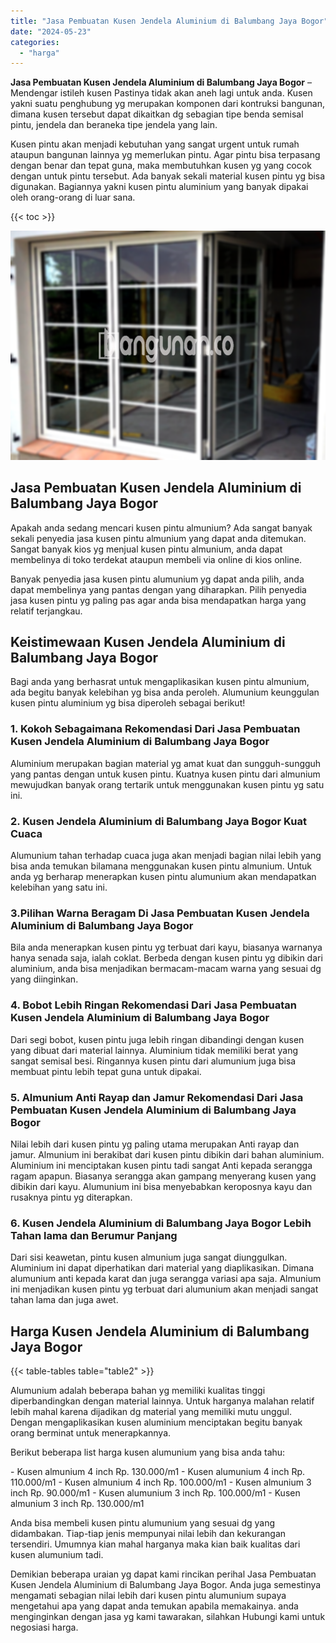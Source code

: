 ```yaml
---
title: "Jasa Pembuatan Kusen Jendela Aluminium di Balumbang Jaya Bogor"
date: "2024-05-23"
categories: 
  - "harga"
---
```


**Jasa Pembuatan Kusen Jendela Aluminium di Balumbang Jaya Bogor** – Mendengar istileh kusen Pastinya tidak akan aneh lagi untuk anda. Kusen yakni suatu penghubung yg merupakan komponen dari kontruksi bangunan, dimana kusen tersebut dapat dikaitkan dg sebagian tipe benda semisal pintu, jendela dan beraneka tipe jendela yang lain.

Kusen pintu akan menjadi kebutuhan yang sangat urgent untuk rumah ataupun bangunan lainnya yg memerlukan pintu. Agar pintu bisa terpasang dengan benar dan tepat guna, maka membutuhkan kusen yg yang cocok dengan untuk pintu tersebut. Ada banyak sekali material kusen pintu yg bisa digunakan. Bagiannya yakni kusen pintu aluminium yang banyak dipakai oleh orang-orang di luar sana.

{{< toc >}}

![Jasa Pembuatan Kusen Jendela Aluminium di Balumbang Jaya Bogor](/images/harga-kusen-jendela-alumunium-35.png)

## Jasa Pembuatan Kusen Jendela Aluminium di Balumbang Jaya Bogor

Apakah anda sedang mencari kusen pintu almunium? Ada sangat banyak sekali penyedia jasa kusen pintu almunium yang dapat anda ditemukan. Sangat banyak kios yg menjual kusen pintu almunium, anda dapat membelinya di toko terdekat ataupun membeli via online di kios online.

Banyak penyedia jasa kusen pintu alumunium yg dapat anda pilih, anda dapat membelinya yang pantas dengan yang diharapkan. Pilih penyedia jasa kusen pintu yg paling pas agar anda bisa mendapatkan harga yang relatif terjangkau.

## Keistimewaan Kusen Jendela Aluminium di Balumbang Jaya Bogor

Bagi anda yang berhasrat untuk mengaplikasikan kusen pintu almunium, ada begitu banyak kelebihan yg bisa anda peroleh. Alumunium keunggulan kusen pintu aluminium yg bisa diperoleh sebagai berikut!

### 1\. Kokoh Sebagaimana Rekomendasi Dari Jasa Pembuatan Kusen Jendela Aluminium di Balumbang Jaya Bogor

Aluminium merupakan bagian material yg amat kuat dan sungguh-sungguh yang pantas dengan untuk kusen pintu. Kuatnya kusen pintu dari almunium mewujudkan banyak orang tertarik untuk menggunakan kusen pintu yg satu ini.

### 2\. Kusen Jendela Aluminium di Balumbang Jaya Bogor Kuat Cuaca

Alumunium tahan terhadap cuaca juga akan menjadi bagian nilai lebih yang bisa anda temukan bilamana menggunakan kusen pintu almunium. Untuk anda yg berharap menerapkan kusen pintu alumunium akan mendapatkan kelebihan yang satu ini.

### 3.Pilihan Warna Beragam Di Jasa Pembuatan Kusen Jendela Aluminium di Balumbang Jaya Bogor

Bila anda menerapkan kusen pintu yg terbuat dari kayu, biasanya warnanya hanya senada saja, ialah coklat. Berbeda dengan kusen pintu yg dibikin dari aluminium, anda bisa menjadikan bermacam-macam warna yang sesuai dg yang diinginkan.

### 4\. Bobot Lebih Ringan Rekomendasi Dari Jasa Pembuatan Kusen Jendela Aluminium di Balumbang Jaya Bogor

Dari segi bobot, kusen pintu juga lebih ringan dibandingi dengan kusen yang dibuat dari material lainnya. Aluminium tidak memiliki berat yang sangat semisal besi. Ringannya kusen pintu dari alumunium juga bisa membuat pintu lebih tepat guna untuk dipakai.

### 5\. Almunium Anti Rayap dan Jamur Rekomendasi Dari Jasa Pembuatan Kusen Jendela Aluminium di Balumbang Jaya Bogor

Nilai lebih dari kusen pintu yg paling utama merupakan Anti rayap dan jamur. Almunium ini berakibat dari kusen pintu dibikin dari bahan aluminium. Aluminium ini menciptakan kusen pintu tadi sangat Anti kepada serangga ragam apapun. Biasanya serangga akan gampang menyerang kusen yang dibikin dari kayu. Alumunium ini bisa menyebabkan keroposnya kayu dan rusaknya pintu yg diterapkan.

### 6\. Kusen Jendela Aluminium di Balumbang Jaya Bogor Lebih Tahan lama dan Berumur Panjang

Dari sisi keawetan, pintu kusen almunium juga sangat diunggulkan. Aluminium ini dapat diperhatikan dari material yang diaplikasikan. Dimana alumunium anti kepada karat dan juga serangga variasi apa saja. Almunium ini menjadikan kusen pintu yg terbuat dari alumunium akan menjadi sangat tahan lama dan juga awet.

## Harga Kusen Jendela Aluminium di Balumbang Jaya Bogor

{{< table-tables table="table2" >}}

Alumunium adalah beberapa bahan yg memiliki kualitas tinggi diperbandingkan dengan material lainnya. Untuk harganya malahan relatif lebih mahal karena dijadikan dg material yang memiliki mutu unggul. Dengan mengaplikasikan kusen aluminium menciptakan begitu banyak orang berminat untuk menerapkannya.

Berikut beberapa list harga kusen alumunium yang bisa anda tahu:

\- Kusen almunium 4 inch Rp. 130.000/m1 - Kusen alumunium 4 inch Rp. 110.000/m1 - Kusen almunium 4 inch Rp. 100.000/m1 - Kusen almunium 3 inch Rp. 90.000/m1 - Kusen alumunium 3 inch Rp. 100.000/m1 - Kusen almunium 3 inch Rp. 130.000/m1

Anda bisa membeli kusen pintu alumunium yang sesuai dg yang didambakan. Tiap-tiap jenis mempunyai nilai lebih dan kekurangan tersendiri. Umumnya kian mahal harganya maka kian baik kualitas dari kusen alumunium tadi.

Demikian beberapa uraian yg dapat kami rincikan perihal Jasa Pembuatan Kusen Jendela Aluminium di Balumbang Jaya Bogor. Anda juga semestinya mengamati sebagian nilai lebih dari kusen pintu alumunium supaya mengetahui apa yang dapat anda temukan apabila memakainya. anda menginginkan dengan jasa yg kami tawarakan, silahkan Hubungi kami untuk negosiasi harga.
